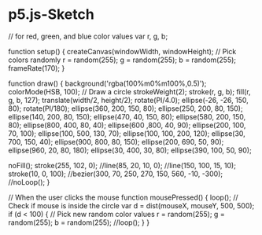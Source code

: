 # p5.js-Sketch
// for red, green, and blue color values
var r, g, b;

function setup() {
  createCanvas(windowWidth, windowHeight);
  // Pick colors randomly
  r = random(255);
  g = random(255);
  b = random(255);
  frameRate(170);
}

function draw() {
  background('rgba(100%m0%m100%,0.5)');
  colorMode(HSB, 100);
  // Draw a circle
  strokeWeight(2);
  stroke(r, g, b);
  fill(r, g, b, 127);
  translate(width/2, height/2);
  rotate(PI/4.0);
  ellipse(-26, -26, 150, 80);
  rotate(PI/180);
  ellipse(360, 200, 150, 80);
  ellipse(250, 200, 80, 150);
  ellipse(140, 200, 80, 150);
  ellipse(470, 40, 150, 80);
  ellipse(580, 200, 150, 80);
  ellipse(800, 400, 80, 40);
  ellipse(600 ,800, 40, 90);
  ellipse(200, 100, 70, 100);
  ellipse(100, 500, 130, 70);
  ellipse(100, 100, 200, 120);
  ellipse(30, 700, 150, 40);
  ellipse(900, 800, 80, 150);
  ellipse(200, 690, 50, 90);
  ellipse(960, 20, 80, 180);
  ellipse(30, 400, 30, 80);
  ellipse(390, 100, 50, 90);
  
  
  noFill();
  stroke(255, 102, 0);
  //line(85, 20, 10, 0);
  //line(150, 100, 15, 10);
  stroke(10, 0, 100);
  //bezier(300, 70, 250, 270, 150, 560, -10, -300);
  //noLoop();
}

// When the user clicks the mouse
function mousePressed() {
	loop();
  // Check if mouse is inside the circle
var  d = dist(mouseX, mouseY, 500, 500);
  if (d < 100) {
    // Pick new random color values
    r = random(255);
    g = random(255);
    b = random(255);
    //loop();
  }
}
